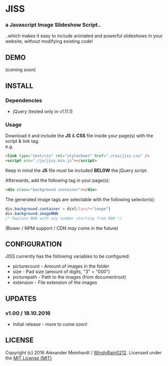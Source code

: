 # JISS
### a **J**avascript **I**mage **S**lideshow **S**cript..
..which makes it easy to include animated and powerful slideshows in your website, without modifying existing code!

## DEMO ##
(coming soon)

## INSTALL ##
### Dependencies
* jQuery (tested only in v1.11.1)

### Usage
Download it and include the **JS** & **CSS** file inside your page(s) with the script & link tag.<br/>
e.g.
```html
<link type="text/css" rel="stylesheet" href="./css/jiss.css" />
<script src="./js/jiss.min.js"></script>
```
Keep in mind the **JS** file must be included **BELOW** the jQuery script.<br/>

Afterwards, add the following tag in your page(s):
```html
<div class="background container"></div>
```

The generated image tags are selectable with the following selector(s):
```css
div.background.container > div[class*="image"]
div.background.imageNNN
/* Replace NNN with any number starting from 000 */
```

(Bower / NPM support / CDN *may* come in the future)

## CONFIGURATION ##
JISS currently has the following variables to be configured:
* picturecount - Amount of images in the folder
* size - Pad size (amount of digits, "3" = "000")
* picturepath - Path to the images (from documentroot)
* extension - File extension of the images

## UPDATES
### v1.00 / 18.10.2016 ###
* Initial release - more to come soon! 

## LICENSE
Copyright (c) 2016 Alexander Meinhardt / [WindyRain0212](http://home.nssdev.net). Licensed under the [MIT License (MIT)](https://opensource.org/licenses/MIT)

